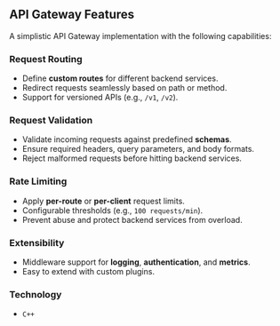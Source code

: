 ## API Gateway Features

A simplistic API Gateway implementation with the following capabilities:

### Request Routing
- Define **custom routes** for different backend services.  
- Redirect requests seamlessly based on path or method.  
- Support for versioned APIs (e.g., `/v1`, `/v2`).  

### Request Validation
- Validate incoming requests against predefined **schemas**.  
- Ensure required headers, query parameters, and body formats.  
- Reject malformed requests before hitting backend services.  

### Rate Limiting
- Apply **per-route** or **per-client** request limits.  
- Configurable thresholds (e.g., `100 requests/min`).  
- Prevent abuse and protect backend services from overload.  

### Extensibility
- Middleware support for **logging**, **authentication**, and **metrics**.  
- Easy to extend with custom plugins.  

### Technology
- `C++`

